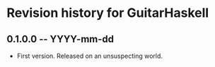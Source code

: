 # Revision history for GuitarHaskell

## 0.1.0.0  -- YYYY-mm-dd

* First version. Released on an unsuspecting world.
